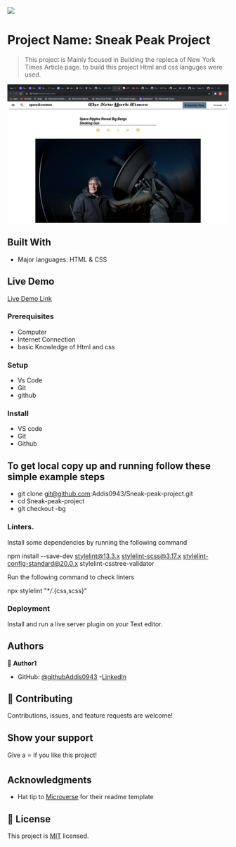![](https://img.shields.io/badge/Microverse-blueviolet)

# Project Name: Sneak Peak Project

> This project is Mainly focused in Building the repleca of New York Times Article page. to build this project Html and css languges were used.

![screenshot](./NYT_screenshoot.png)

## Built With

- Major languages: HTML & CSS

## Live Demo

[Live Demo Link](https://livedemo.com)

### Prerequisites

- Computer
- Internet Connection
- basic Knowledge of Html and css

### Setup

- Vs Code
- Git
- github

### Install

- VS code
- Git
- Github

## To get local copy up and running follow these simple example steps

- git clone git@github.com:Addis0943/Sneak-peak-project.git
- cd Sneak-peak-project
- git checkout -bg

### Linters.

Install some dependencies by running the following command

npm install --save-dev stylelint@13.3.x stylelint-scss@3.17.x stylelint-config-standard@20.0.x stylelint-csstree-validator

Run the following command to check linters

npx stylelint "\*_/_.{css,scss}"

### Deployment

Install and run a live server plugin on your Text editor.

## Authors

👤 **Author1**

- GitHub: [@githubAddis0943](https://github.com/Addis0943) -[LinkedIn](https://www.linkedin.com/in/addis-belete-134b98191/)

## 🤝 Contributing

Contributions, issues, and feature requests are welcome!

## Show your support

Give a ⭐️ if you like this project!

## Acknowledgments

- Hat tip to [Microverse](https://www.microverse.org/) for their readme template

## 📝 License

This project is [MIT](https://opensource.org/licenses/MIT) licensed.
